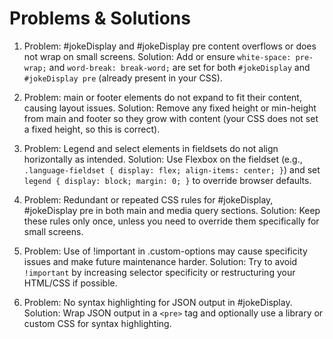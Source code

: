 # Problems & Solutions
1. Problem: #jokeDisplay and #jokeDisplay pre content overflows or does not wrap on small screens.
   Solution: Add or ensure `white-space: pre-wrap;` and `word-break: break-word;` are set for both `#jokeDisplay` and `#jokeDisplay pre` (already present in your CSS).

2. Problem: main or footer elements do not expand to fit their content, causing layout issues.
   Solution: Remove any fixed height or min-height from main and footer so they grow with content (your CSS does not set a fixed height, so this is correct).

3. Problem:  Legend and select elements in fieldsets do not align horizontally as intended.
   Solution: Use Flexbox on the fieldset (e.g., `.language-fieldset { display: flex; align-items: center; }`) and set `legend { display: block; margin: 0; }` to override browser defaults.

4. Problem: Redundant or repeated CSS rules for #jokeDisplay, #jokeDisplay pre in both main and media query sections.
   Solution: Keep these rules only once, unless you need to override them specifically for small screens.

5. Problem: Use of !important in .custom-options may cause specificity issues and make future maintenance harder.
   Solution: Try to avoid `!important` by increasing selector specificity or restructuring your HTML/CSS if possible.

6. Problem: No syntax highlighting for JSON output in #jokeDisplay.
   Solution: Wrap JSON output in a `<pre>` tag and optionally use a library or custom CSS for syntax highlighting.
